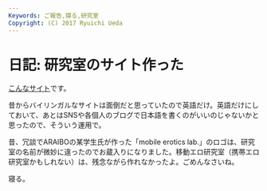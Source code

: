 ```yaml
---
Keywords: ご報告,寝る,研究室
Copyright: (C) 2017 Ryuichi Ueda
---
```


# 日記: 研究室のサイト作った
<a href="https://lab.ueda.asia">こんなサイト</a>です。

昔からバイリンガルなサイトは面倒だと思っていたので英語だけ。英語だけにしておいて、あとはSNSや各個人のブログで日本語を書くのがいいのじゃないかと思ったので、そういう運用で。

昔、冗談でARAIBOの某学生氏が作った「mobile erotics lab.」のロゴは、研究室の名前が微妙に違ったのでお蔵入りになりました。移動エロ研究室（携帯エロ研究室かもしれない）は、残念ながら作れなかったよ。ごめんなさいね。

寝る。
